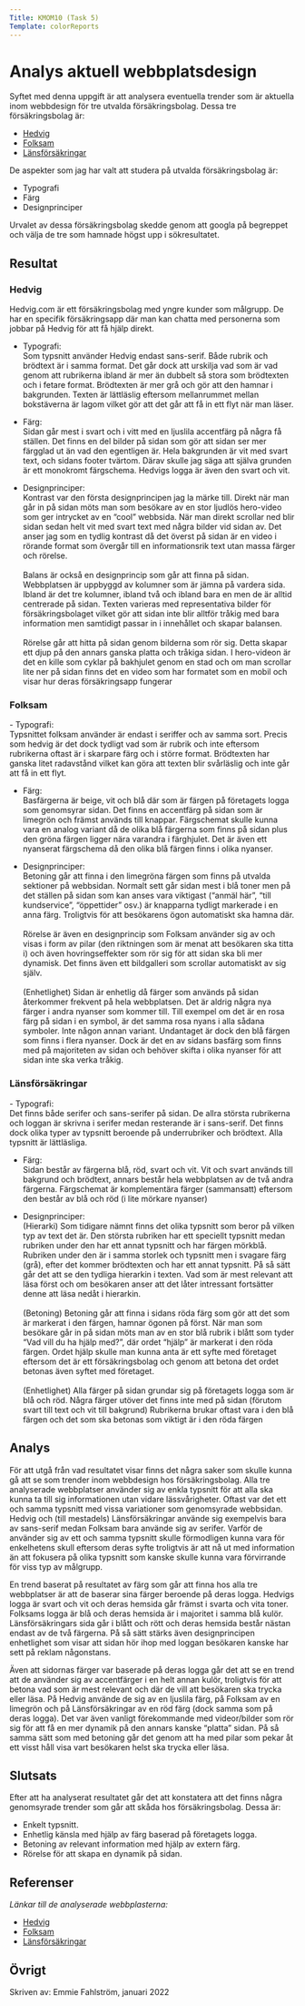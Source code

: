 ```yaml
---
Title: KMOM10 (Task 5)
Template: colorReports
---
```


Analys aktuell webbplatsdesign
=============================

Syftet med denna uppgift är att analysera eventuella trender som är aktuella inom webbdesign för tre utvalda försäkringsbolag. Dessa tre försäkringsbolag är:
- <a href= "https://www.hedvig.com/se">Hedvig</a>
- <a href= "https://www.folksam.se/">Folksam</a>
- <a href= "https://www.lansforsakringar.se/">Länsförsäkringar</a>

De aspekter som jag har valt att studera på utvalda försäkringsbolag är: 
- Typografi
- Färg
- Designprinciper

Urvalet av dessa försäkringsbolag skedde genom att googla på begreppet och välja de tre som hamnade högst upp i sökresultatet.

Resultat
-----------

<h3 class="center-font">Hedvig</h3>

Hedvig.com är ett försäkringsbolag med yngre kunder som målgrupp. De har en specifik försäkringsapp där man kan chatta med personerna som jobbar på Hedvig för att få hjälp direkt. 

- Typografi: </br>
Som typsnitt använder Hedvig endast sans-serif. Både rubrik och brödtext är i samma format. Det går dock att urskilja vad som är vad genom att rubrikerna ibland är mer än dubbelt så stora som brödtexten och i fetare format. Brödtexten är mer grå och gör att den hamnar i bakgrunden. Texten är lättläslig eftersom mellanrummet mellan bokstäverna är lagom vilket gör att det går att få in ett flyt när man läser. 

- Färg: </br>
Sidan går mest i svart och i vitt med en ljuslila accentfärg på några få ställen. Det finns en del bilder på sidan som gör att sidan ser mer färgglad ut än vad den egentligen är. Hela bakgrunden är vit med svart text, och sidans footer tvärtom. Därav skulle jag säga att själva grunden är ett monokromt färgschema. Hedvigs logga är även den svart och vit.

- Designprinciper:</br>
Kontrast var den första designprincipen jag la märke till. Direkt när man går in på sidan möts man som besökare av en stor ljudlös hero-video som ger intrycket av en “cool” webbsida. När man direkt scrollar ned blir sidan sedan helt vit med svart text med några bilder vid sidan av. Det anser jag som en tydlig kontrast då det överst på sidan är en video i rörande format som övergår till en informationsrik text utan massa färger och rörelse.</br></br>
Balans är också en designprincip som går att finna på sidan. Webbplatsen är uppbyggd av kolumner som är jämna på vardera sida. Ibland är det tre kolumner, ibland två och ibland bara en men de är alltid centrerade på sidan. Texten varieras med representativa bilder för försäkringsbolaget vilket gör att sidan inte blir alltför tråkig med bara information men samtidigt passar in i innehållet och skapar balansen.</br></br>
Rörelse går att hitta på sidan genom bilderna som rör sig. Detta skapar ett djup på den annars ganska platta och tråkiga sidan. I hero-videon är det en kille som cyklar på bakhjulet genom en stad och om man scrollar lite ner på sidan finns det en video som har formatet som en mobil och visar hur deras försäkringsapp fungerar

<h3 class="center-font">Folksam</h3>
- Typografi:</br>
Typsnittet folksam använder är endast i seriffer och av samma sort. Precis som hedvig är det dock tydligt vad som är rubrik och inte eftersom rubrikerna oftast är i skarpare färg och i större format. Brödtexten har ganska litet radavstånd vilket kan göra att texten blir svårläslig och inte går att få in ett flyt.

- Färg:</br>
Basfärgerna är beige, vit och blå där som är färgen på företagets logga som genomsyrar sidan. Det finns en accentfärg på sidan som är limegrön och främst används till knappar. Färgschemat skulle kunna vara en analog variant då de olika blå färgerna som finns på sidan plus den gröna färgen ligger nära varandra i färghjulet. Det är även ett nyanserat färgschema då den olika blå färgen finns i olika nyanser.

- Designprinciper:</br>
Betoning går att finna i den limegröna färgen som finns på utvalda sektioner på webbsidan. Normalt sett går sidan mest i blå toner men på det ställen på sidan som kan anses vara viktigast (“anmäl här”, “till kundservice”, “öppettider” osv.) är knapparna tydligt markerade i en anna färg. Troligtvis för att besökarens ögon automatiskt ska hamna där.</br></br>
Rörelse är även en designprincip som Folksam använder sig av och visas i form av pilar (den riktningen som är menat att besökaren ska titta i) och även hovringseffekter som rör sig för att sidan ska bli mer dynamisk. Det finns även ett bildgalleri som scrollar automatiskt av sig själv.</br></br>
(Enhetlighet) Sidan är enhetlig då färger som används på sidan återkommer frekvent på hela webbplatsen. Det är aldrig några nya färger i andra nyanser som kommer till. Till exempel om det är en rosa färg på sidan i en symbol, är det samma rosa nyans i alla sådana symboler. Inte någon annan variant. Undantaget är dock den blå färgen som finns i flera nyanser. Dock är det en av sidans basfärg som finns med på majoriteten av sidan och behöver skifta i olika nyanser för att sidan inte ska verka tråkig. 

<h3 class="center-font">Länsförsäkringar</h3>
- Typografi:</br>
Det finns både serifer och sans-serifer på sidan. De allra största rubrikerna och loggan är skrivna i serifer medan resterande är i sans-serif. Det finns dock olika typer av typsnitt beroende på underrubriker och brödtext. Alla typsnitt är lättläsliga.

- Färg:</br>
Sidan består av färgerna blå, röd, svart och vit. Vit och svart används till bakgrund och brödtext, annars består hela webbplatsen av de två andra färgerna. Färgschemat är komplementära färger (sammansatt) eftersom den består av blå och röd (i lite mörkare nyanser)

- Designprinciper:</br>
(Hierarki) Som tidigare nämnt finns det olika typsnitt som beror på vilken typ av text det är. Den största rubriken har ett speciellt typsnitt medan rubriken under den har ett annat typsnitt och har färgen mörkblå. Rubriken under den är i samma storlek och typsnitt men i svagare färg (grå), efter det kommer brödtexten och har ett annat typsnitt. På så sätt går det att se den tydliga hierarkin i texten. Vad som är mest relevant att läsa först och om besökaren anser att det låter intressant fortsätter denne att läsa nedåt i hierarkin.</br></br>
(Betoning) Betoning går att finna i sidans röda färg som gör att det som är markerat i den färgen, hamnar ögonen på först. När man som besökare går in på sidan möts man av en stor blå rubrik i blått som tyder “Vad vill du ha hjälp med?”, där ordet “hjälp” är markerat i den röda färgen. Ordet hjälp skulle man kunna anta är ett syfte med företaget eftersom det är ett försäkringsbolag och genom att betona det ordet betonas även syftet med företaget. </br></br>
(Enhetlighet) Alla färger på sidan grundar sig på företagets logga som är blå och röd. Några färger utöver det finns inte med på sidan (förutom svart till text och vit till bakgrund) Rubrikerna brukar oftast vara i den blå färgen och det som ska betonas som viktigt är i den röda färgen

Analys
--------------------

För att utgå från vad resultatet visar finns det några saker som skulle kunna gå att se som trender inom webbdesign hos försäkringsbolag. Alla tre analyserade webbplatser använder sig av enkla typsnitt för att alla ska kunna ta till sig informationen utan vidare lässvårigheter. Oftast var det ett och samma typsnitt med vissa variationer som genomsyrade webbsidan. Hedvig och (till mestadels) Länsförsäkringar använde sig exempelvis bara av sans-serif medan Folksam bara använde sig av serifer. Varför de använder sig av ett och samma typsnitt skulle förmodligen kunna vara för enkelhetens skull eftersom deras syfte troligtvis är att nå ut med information än att fokusera på olika typsnitt som kanske skulle kunna vara förvirrande för viss typ av målgrupp.

En trend baserat på resultatet av färg som går att finna hos alla tre webbplatser är att de baserar sina färger beroende på deras logga. Hedvigs logga är svart och vit och deras hemsida går främst i svarta och vita toner. Folksams logga är blå och deras hemsida är i majoritet i samma blå kulör. Länsförsäkringars sida går i blått och rött och deras hemsida består nästan endast av de två färgerna. På så sätt stärks även designprincipen enhetlighet som visar att sidan hör ihop med loggan besökaren kanske har sett på reklam någonstans.

Även att sidornas färger var baserade på deras logga går det att se en trend att de använder sig av accentfärger i en helt annan kulör, troligtvis för att betona vad som är mest relevant och där de vill att besökaren ska trycka eller läsa. På Hedvig använde de sig av en ljuslila färg, på Folksam av en limegrön och på Länsförsäkringar av en röd färg (dock samma som på deras logga). Det var även vanligt förekommande med videor/bilder som rör sig för att få en mer dynamik på den annars kanske “platta” sidan. På så samma sätt som med betoning går det genom att ha med pilar som pekar åt ett visst håll visa vart besökaren helst ska trycka eller läsa.

Slutsats
-------------
Efter att ha analyserat resultatet går det att konstatera att det finns några genomsyrade trender som går att skåda hos försäkringsbolag. Dessa är:
- Enkelt typsnitt.
- Enhetlig känsla med hjälp av färg baserad på företagets logga.
- Betoning av relevant information med hjälp av extern färg.
- Rörelse för att skapa en dynamik på sidan.

Referenser
-----------------------

<i>Länkar till de analyserade webbplasterna:</i>
- <a href= "https://www.hedvig.com/se">Hedvig</a>
- <a href= "https://www.folksam.se/">Folksam</a>
- <a href= "https://www.lansforsakringar.se/">Länsförsäkringar</a>


Övrigt
-----------------------
Skriven av: Emmie Fahlström, januari 2022